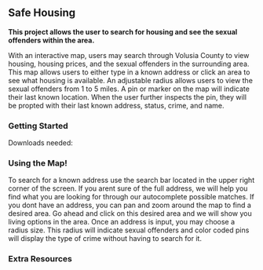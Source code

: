 
<h2>Safe Housing </h2>

<strong>This project allows the user to search for housing and see the sexual offenders within the area.</strong>

With an interactive map, users may search through Volusia County to view housing, housing prices, and the sexual offenders in the 
surrounding area. 
This map allows users to either type in a known address or click an area to see what housing is available. An adjustable radius allows 
users to view the sexual offenders from 1 to 5 miles. 
A pin or marker on the map will indicate their last known location. When the user further inspects the pin, they will be propted with 
their last known address, status, crime, and name. 



<h3>Getting Started</h3>
Downloads needed:


<h3>Using the Map!</h3>
To search for a known address use the search bar located in the upper right corner of the screen. If you arent sure of the full address, 
we will help you find what you are looking for through our autocomplete possible matches. 
If you dont have an address, you can pan and zoom around the map to find a desired area. Go ahead and click on this desired area and we 
will show you living options in the area. 
Once an address is input, you may choose a radius size. This radius will indicate sexual offenders and color coded pins will display the 
type of crime without having to search for it. 

<h3>Extra Resources</h3>

















